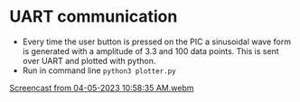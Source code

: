 # UART communication
- Every time the user button is pressed on the PIC a sinusoidal wave form is generated with a amplitude of 3.3 and 100 data points. This is sent over UART and plotted with python. 
- Run in command line `python3 plotter.py`

[Screencast from 04-05-2023 10:58:35 AM.webm](https://user-images.githubusercontent.com/60977336/230138706-ccbfe58b-cec9-4079-8164-25e51dcd7535.webm)
